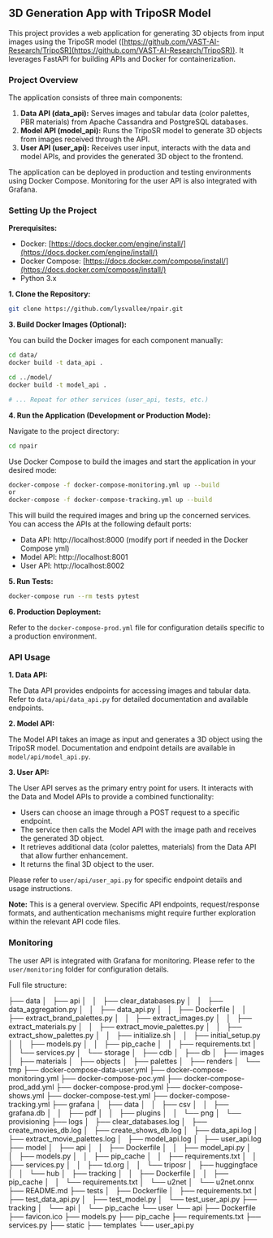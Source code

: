 ## 3D Generation App with TripoSR Model

This project provides a web application for generating 3D objects from input images using the TripoSR model ([https://github.com/VAST-AI-Research/TripoSR](https://github.com/VAST-AI-Research/TripoSR)). It leverages FastAPI for building APIs and Docker for containerization.

### Project Overview

The application consists of three main components:

1. **Data API (data_api):** Serves images and tabular data (color palettes, PBR materials) from Apache Cassandra and PostgreSQL databases.
2. **Model API (model_api):** Runs the TripoSR model to generate 3D objects from images received through the API.
3. **User API (user_api):** Receives user input, interacts with the data and model APIs, and provides the generated 3D object to the frontend.

The application can be deployed in production and testing environments using Docker Compose. Monitoring for the user API is also integrated with Grafana.

### Setting Up the Project

**Prerequisites:**

* Docker: [https://docs.docker.com/engine/install/](https://docs.docker.com/engine/install/)
* Docker Compose: [https://docs.docker.com/compose/install/](https://docs.docker.com/compose/install/)
* Python 3.x

**1. Clone the Repository:**

```bash
git clone https://github.com/lysvallee/npair.git
```



**3. Build Docker Images (Optional):**

You can build the Docker images for each component manually:

```bash
cd data/
docker build -t data_api .

cd ../model/
docker build -t model_api .

# ... Repeat for other services (user_api, tests, etc.)
```

**4. Run the Application (Development or Production Mode):**

Navigate to the project directory:

```bash
cd npair
```

Use Docker Compose to build the images and start the application in your desired mode:

```bash
docker-compose -f docker-compose-monitoring.yml up --build
or
docker-compose -f docker-compose-tracking.yml up --build

```

This will build the required images and bring up the concerned services. You can access the APIs at the following default ports:

* Data API: http://localhost:8000 (modify port if needed in the Docker Compose yml)
* Model API: http://localhost:8001
* User API: http://localhost:8002

**5. Run Tests:**

```bash
docker-compose run --rm tests pytest
```

**6. Production Deployment:**

Refer to the `docker-compose-prod.yml` file for configuration details specific to a production environment.

### API Usage

**1. Data API:**

The Data API provides endpoints for accessing images and tabular data. Refer to `data/api/data_api.py` for detailed documentation and available endpoints.

**2. Model API:**

The Model API takes an image as input and generates a 3D object using the TripoSR model. Documentation and endpoint details are available in `model/api/model_api.py`.

**3. User API:**

The User API serves as the primary entry point for users. It interacts with the Data and Model APIs to provide a combined functionality:

* Users can choose an image through a POST request to a specific endpoint.
* The service then calls the Model API with the image path and receives the generated 3D object.
* It retrieves additional data (color palettes, materials) from the Data API that allow further enhancement.
* It returns the final 3D object to the user.

Please refer to `user/api/user_api.py` for specific endpoint details and usage instructions.

**Note:** This is a general overview. Specific API endpoints, request/response formats, and authentication mechanisms might require further exploration within the relevant API code files.

### Monitoring

The user API is integrated with Grafana for monitoring. Please refer to the `user/monitoring` folder for configuration details.


Full file structure:

├── data
│   ├── api
│   │   ├── clear_databases.py
│   │   ├── data_aggregation.py
│   │   ├── data_api.py
│   │   ├── Dockerfile
│   │   ├── extract_brand_palettes.py
│   │   ├── extract_images.py
│   │   ├── extract_materials.py
│   │   ├── extract_movie_palettes.py
│   │   ├── extract_show_palettes.py
│   │   ├── initialize.sh
│   │   ├── initial_setup.py
│   │   ├── models.py
│   │   ├── pip_cache
│   │   ├── requirements.txt
│   │   └── services.py
│   └── storage
│       ├── cdb
│       ├── db
│       ├── images
│       ├── materials
│       ├── objects
│       ├── palettes
│       ├── renders
│       └── tmp
├── docker-compose-data-user.yml
├── docker-compose-monitoring.yml
├── docker-compose-poc.yml
├── docker-compose-prod_add.yml
├── docker-compose-prod.yml
├── docker-compose-shows.yml
├── docker-compose-test.yml
├── docker-compose-tracking.yml
├── grafana
│   ├── data
│   │   ├── csv
│   │   ├── grafana.db
│   │   ├── pdf
│   │   ├── plugins
│   │   └── png
│   └── provisioning
├── logs
│   ├── clear_databases.log
│   ├── create_movies_db.log
│   ├── create_shows_db.log
│   ├── data_api.log
│   ├── extract_movie_palettes.log
│   ├── model_api.log
│   ├── user_api.log
├── model
│   ├── api
│   │   ├── Dockerfile
│   │   ├── model_api.py
│   │   ├── models.py
│   │   ├── pip_cache
│   │   ├── requirements.txt
│   │   ├── services.py
│   │   ├── td.org
│   │   └── triposr
│   ├── huggingface
│   │   └── hub
│   ├── tracking
│   │   ├── Dockerfile
│   │   ├── pip_cache
│   │   └── requirements.txt
│   └── u2net
│       └── u2net.onnx
├── README.md
├── tests
│   ├── Dockerfile
│   ├── requirements.txt
│   ├── test_data_api.py
│   ├── test_model.py
│   └── test_user_api.py
├── tracking
│   └── api
│       └── pip_cache
└── user
    └── api
        ├── Dockerfile
        ├── favicon.ico
        ├── models.py
        ├── pip_cache
        ├── requirements.txt
        ├── services.py
        ├── static
        ├── templates
        └── user_api.py
